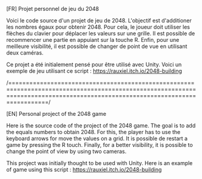[FR] Projet personnel de jeu du 2048

Voici le code source d'un projet de jeu de 2048. L'objectif est d'additioner les nombres égaux pour obtenir 2048. Pour cela, le joueur doit utiliser les flèches du clavier pour déplacer les valeurs sur une grille. Il est possible de recommencer une partie en appuiant sur la touche R. Enfin, pour une meilleure visibilité, il est possible de changer de point de vue en utilisant deux caméras.

Ce projet a été initialement pensé pour être utilisé avec Unity. Voici un exemple de jeu utilisant ce script : https://rauxiel.itch.io/2048-building

/=============================================================================================================================================================================/

[EN] Personal project of the 2048 game

Here is the source code of the project of the 2048 game. The goal is to add the equals numbers to obtain 2048. For this, the player has to use the keyboard arrows for move the values on a grid. It is possible de restart a game by pressing the R touch. Finally, for a better visibility, it is possible to change the point of view by using two cameras.

This project was initially thought to be used with Unity. Here is an example of game using this script : https://rauxiel.itch.io/2048-building
